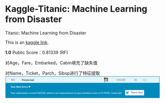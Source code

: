 # Kaggle-Titanic: Machine Learning from Disaster
Titanic: Machine Learning from Disaster

This is an [kaggle link](https://www.kaggle.com/c/titanic).

**1.0** Public Score：0.81339 (RF)

对Age，Fare，Embarked，Cabin填充了缺失值

对Name，Ticket，Parch，Sibsp进行了特征提取
![image](Data/image.png)
